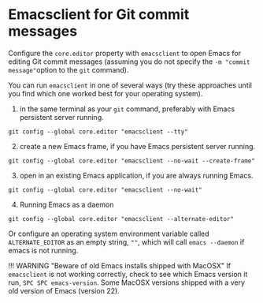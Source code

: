 # Emacsclient for Git commit messages

Configure the `core.editor` property with `emacsclient` to open Emacs for editing Git commit messages (assuming you do not specify the `-m "commit message"`option to the `git` command).

You can run `emacsclient` in one of several ways (try these approaches until you find which one worked best for your operating system).

1) in the same terminal as your `git` command, preferably with Emacs persistent server running.

```shell
git config --global core.editor "emacsclient --tty"
```

2) create a new Emacs frame, if you have Emacs persistent server running.

```shell
git config --global core.editor "emacsclient --no-wait --create-frame"
```

3) open in an existing Emacs application, if you are always running Emacs.

```shell
git config --global core.editor "emacsclient --no-wait"
```

4) Running Emacs as a daemon

```shell
git config --global core.editor "emacsclient --alternate-editor"
```

Or configure an operating system environment variable called `ALTERNATE_EDITOR` as an empty string, `""`, which will call `emacs --daemon` if emacs is not running.


!!! WARNING "Beware of old Emacs installs shipped with MacOSX"
    If `emacsclient` is not working correctly, check to see which Emacs version it run, `SPC SPC emacs-version`.  Some MacOSX versions shipped with a very old version of Emacs (version 22).
